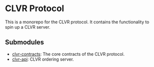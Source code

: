 # CLVR Protocol

This is a monorepo for the CLVR protocol. It contains the functionality to spin up a CLVR server.

## Submodules

- [clvr-contracts](https://github.com/pysel/clvr-contracts): The core contracts of the CLVR protocol.
- [clvr-api](https://github.com/pysel/clvr-api): CLVR ordering server.
